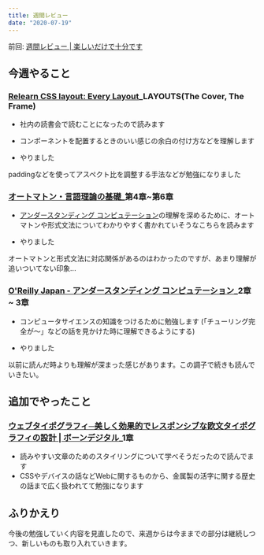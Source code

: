 ```yaml
---
title: 週間レビュー
date: "2020-07-19"
---
```


前回: [週間レビュー | 楽しいだけで十分です](https://yinm.info/20200712/)

## 今週やること

### [Relearn CSS layout: Every Layout](https://every-layout.dev/)_LAYOUTS(The Cover, The Frame)
- 社内の読書会で読むことになったので読みます
- コンポーネントを配置するときのいい感じの余白の付け方などを理解します

- やりました

paddingなどを使ってアスペクト比を調整する手法などが勉強になりました

### [オートマトン・言語理論の基礎](https://www.kindaikagaku.co.jp/information/kd0297.htm)_第4章~第6章
- [アンダースタンディング コンピュテーション](https://www.oreilly.co.jp/books/9784873116976/)の理解を深めるために、オートマトンや形式文法についてわかりやすく書かれていそうなこちらを読みます

- やりました

オートマトンと形式文法に対応関係があるのはわかったのですが、あまり理解が追いついてない印象...

### [O'Reilly Japan - アンダースタンディング コンピュテーション](https://www.oreilly.co.jp/books/9784873116976/)_2章 ~ 3章
- コンピュータサイエンスの知識をつけるために勉強します (「チューリング完全が〜」などの話を見かけた時に理解できるようにする)

- やりました

以前に読んだ時よりも理解が深まった感じがあります。この調子で続きも読んでいきたい。

## 追加でやったこと
### [ウェブタイポグラフィ─美しく効果的でレスポンシブな欧文タイポグラフィの設計 | ボーンデジタル](https://www.borndigital.co.jp/book/18440.html)_1章
- 読みやすい文章のためのスタイリングについて学べそうだったので読んでます
- CSSやデバイスの話などWebに関するものから、金属製の活字に関する歴史の話まで広く扱われてて勉強になります

## ふりかえり
今後の勉強していく内容を見直したので、来週からは今ままでの部分は継続しつつ、新しいものも取り入れていきます。
